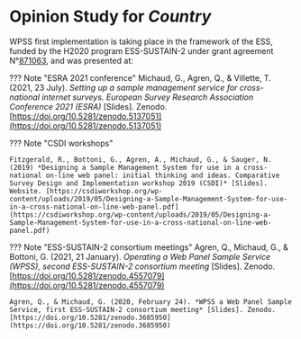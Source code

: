 # Opinion Study for *Country*
WPSS first implementation is taking place in the framework of the ESS, funded by the H2020 program ESS-SUSTAIN-2 under grant agreement N°[871063](https://cordis.europa.eu/project/id/871063), and was presented at:

??? Note "ESRA 2021 conference"
    Michaud, G., Agren, Q., & Villette, T. (2021, 23 July). *Setting up a sample management service for cross-national internet surveys. European Survey Research Association Conference 2021 (ESRA)* [Slides]. Zenodo. [https://doi.org/10.5281/zenodo.5137051](https://doi.org/10.5281/zenodo.5137051)

??? Note "CSDI workshops"
    <!-- Michaud, G., Agren, Q., & Villette, T. (2021, 22 March) *A sample management service for cross-national web surveys, in track: Data collection challenges and solutions, Comparative Survey Design and Implementation virtual workshop 2019 (CSDI)* [Slides] -->

    Fitzgerald, R., Bottoni, G., Agren, A., Michaud, G., & Sauger, N. (2019) *Designing a Sample Management System for use in a cross-national on-line web panel: initial thinking and ideas. Comparative Survey Design and Implementation workshop 2019 (CSDI)* [Slides]. Website. [https://csdiworkshop.org/wp-content/uploads/2019/05/Designing-a-Sample-Management-System-for-use-in-a-cross-national-on-line-web-panel.pdf](https://csdiworkshop.org/wp-content/uploads/2019/05/Designing-a-Sample-Management-System-for-use-in-a-cross-national-on-line-web-panel.pdf)


??? Note "ESS-SUSTAIN-2 consortium meetings"
    Agren, Q., Michaud, G., & Bottoni, G. (2021, 21 January). *Operating a Web Panel Sample Service (WPSS), second ESS-SUSTAIN-2 consortium meeting* [Slides]. Zenodo. 
    [https://doi.org/10.5281/zenodo.4557079](https://doi.org/10.5281/zenodo.4557079)
    
    Agren, Q., & Michaud, G. (2020, February 24). *WPSS a Web Panel Sample Service, first ESS-SUSTAIN-2 consortium meeting* [Slides]. Zenodo. 
    [https://doi.org/10.5281/zenodo.3685950](https://doi.org/10.5281/zenodo.3685950)